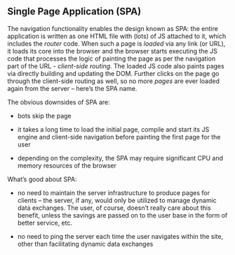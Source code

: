 ## Single Page Application (SPA)

The navigation functionality enables the design known as SPA: the entire
application is written as one HTML file with (lots) of JS attached to it, which
includes the *router* code. When such a page is *loaded* via any link (or URL),
it loads its core into the browser and the browser starts executing the JS code
that processes the logic of painting the page as per the navigation part of the
URL - *client-side routing*. The loaded JS code also paints pages via directly
building and updating the DOM. Further clicks on the page go through the
client-side routing as well, so no more *pages* are ever loaded again from the
server – here’s the SPA name.

The obvious downsides of SPA are:

-   bots skip the page

-   it takes a long time to load the initial page, compile and start its JS
    engine and client-side navigation before painting the first page for the
    user

-   depending on the complexity, the SPA may require significant CPU and memory
    resources of the browser

What’s good about SPA:

-   no need to maintain the server infrastructure to produce pages for clients –
    the server, if any, would only be utilized to manage dynamic data exchanges.
    The user, of course, doesn’t really care about this benefit, unless the
    savings are passed on to the user base in the form of better service, etc.

-   no need to ping the server each time the user navigates within the site,
    other than facilitating dynamic data exchanges
